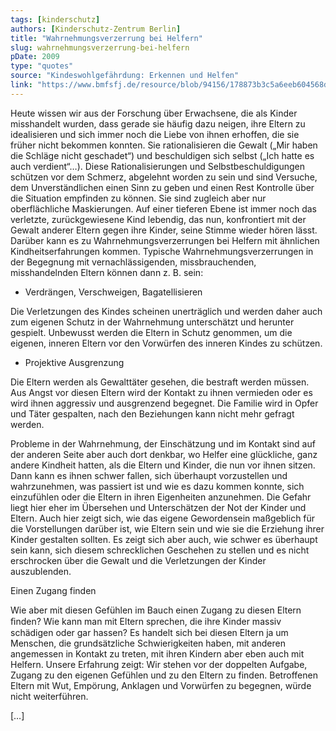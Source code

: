 ```yaml
---
tags: [kinderschutz]
authors: [Kinderschutz-Zentrum Berlin]
title: "Wahrnehmungsverzerrung bei Helfern"
slug: wahrnehmungsverzerrung-bei-helfern
pDate: 2009
type: "quotes"
source: "Kindeswohlgefährdung: Erkennen und Helfen"
link: "https://www.bmfsfj.de/resource/blob/94156/178873b3c5a6eeb604568df609e16683/kindeswohlgefaehrdung-erkennen-und-helfen-data.pdf"
---
```


Heute wissen wir aus der Forschung über Erwachsene, die als Kinder misshandelt wurden, dass gerade sie häufig dazu neigen, ihre Eltern zu idealisieren und sich immer noch die Liebe von ihnen erhoffen, die sie früher nicht bekommen konnten. Sie rationalisieren die Gewalt („Mir haben die Schläge nicht geschadet“) und beschuldigen sich selbst („Ich hatte es auch verdient“…). Diese Rationalisierungen und Selbstbeschuldigungen schützen vor dem Schmerz, abgelehnt worden zu sein und sind Versuche, dem Unverständlichen einen Sinn zu geben und einen Rest Kontrolle über die Situation empfinden zu können. Sie sind zugleich aber nur oberflächliche Maskierungen. Auf einer tieferen Ebene ist immer noch das verletzte, zurückgewiesene Kind lebendig, das nun, konfrontiert mit der Gewalt anderer Eltern gegen ihre Kinder, seine Stimme wieder hören lässt. Darüber kann es zu Wahrnehmungsverzerrungen bei Helfern mit ähnlichen Kindheitserfahrungen kommen. Typische Wahrnehmungsverzerrungen in der
Begegnung mit vernachlässigenden, missbrauchenden, misshandelnden Eltern können dann z. B. sein:

* Verdrängen, Verschweigen, Bagatellisieren

Die Verletzungen des Kindes scheinen unerträglich und werden daher auch zum eigenen Schutz in der Wahrnehmung unterschätzt und herunter gespielt. Unbewusst werden die Eltern in Schutz genommen, um die eigenen, inneren Eltern vor den Vorwürfen des inneren Kindes zu schützen.

* Projektive Ausgrenzung

Die Eltern werden als Gewalttäter gesehen, die bestraft werden müssen. Aus Angst vor diesen Eltern wird der Kontakt zu ihnen vermieden oder es wird ihnen aggressiv und ausgrenzend begegnet. Die Familie wird in Opfer und Täter gespalten, nach den Beziehungen kann nicht mehr gefragt werden.

Probleme in der Wahrnehmung, der Einschätzung und im Kontakt sind auf der anderen Seite aber auch dort denkbar, wo Helfer eine glückliche, ganz andere Kindheit hatten, als die Eltern und Kinder, die nun vor ihnen sitzen. Dann kann es ihnen schwer fallen, sich überhaupt vorzustellen und wahrzunehmen, was passiert ist und wie es dazu kommen konnte, sich einzufühlen oder die Eltern in ihren Eigenheiten anzunehmen. Die Gefahr liegt hier eher im Übersehen und Unterschätzen der Not der Kinder und Eltern. Auch hier zeigt sich, wie das eigene Gewordensein maßgeblich für die Vorstellungen darüber ist, wie Eltern sein und wie sie die Erziehung ihrer Kinder gestalten sollten. Es zeigt sich aber auch, wie schwer es überhaupt sein kann, sich diesem schrecklichen Geschehen zu stellen und es nicht erschrocken über die Gewalt und die Verletzungen der Kinder auszublenden.

Einen Zugang finden

Wie aber mit diesen Gefühlen im Bauch einen Zugang zu diesen Eltern ﬁnden? Wie kann man mit Eltern sprechen, die ihre Kinder massiv schädigen oder gar hassen? Es handelt sich bei diesen Eltern ja um Menschen, die grundsätzliche Schwierigkeiten haben, mit anderen angemessen in Kontakt zu treten, mit ihren Kindern aber eben auch mit Helfern. Unsere Erfahrung zeigt: Wir stehen vor der doppelten Aufgabe, Zugang zu den eigenen Gefühlen und zu den Eltern zu finden. Betroffenen Eltern mit Wut, Empörung, Anklagen und Vorwürfen zu begegnen, würde nicht weiterführen.

[…]